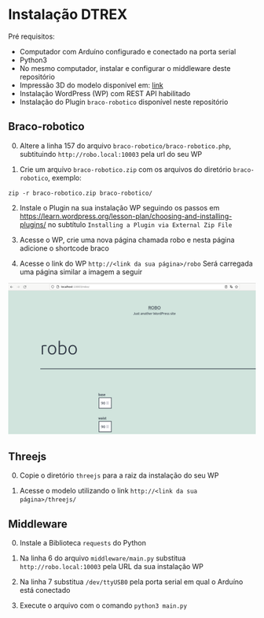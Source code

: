 # Instalação DTREX

Pré requisitos:
- Computador com Arduíno configurado e conectado na porta serial
- Python3
- No mesmo computador, instalar e configurar o middleware deste repositório
- Impressão 3D do modelo disponível em: [link](http://teste.com)
- Instalação WordPress (WP) com REST API habilitado
- Instalação do Plugin `braco-robotico` disponível neste repositório 

## Braco-robotico

0. Altere a linha 157 do arquivo `braco-robotico/braco-robotico.php`, subtituindo `http://robo.local:10003` pela url do seu WP
  
1. Crie um arquivo `braco-robotico.zip` com os arquivos do diretório `braco-robotico`, exemplo:
```
zip -r braco-robotico.zip braco-robotico/
```
2. Instale o Plugin na sua instalação WP seguindo os passos em https://learn.wordpress.org/lesson-plan/choosing-and-installing-plugins/ no subtítulo `Installing a Plugin via External Zip File`

3. Acesse o WP, crie uma nova página chamada robo e nesta página adicione o shortcode braco

4. Acesse o link do WP `http://<link da sua página>/robo` Será carregada uma página similar a imagem a seguir

![Imagem da página no endereço localhost:10003/robo/](image.png)

## Threejs 

0. Copie o diretório `threejs` para a raiz da instalação do seu WP

1. Acesse o modelo utilizando o link `http://<link da sua página>/threejs/` 

## Middleware

0. Instale a Biblioteca `requests` do Python

1. Na linha 6 do arquivo `middleware/main.py` substitua `http://robo.local:10003` pela URL da sua instalação WP

2. Na linha 7 substitua `/dev/ttyUSB0` pela porta serial em qual o Arduíno está conectado

3. Execute o arquivo com o comando `python3 main.py`

